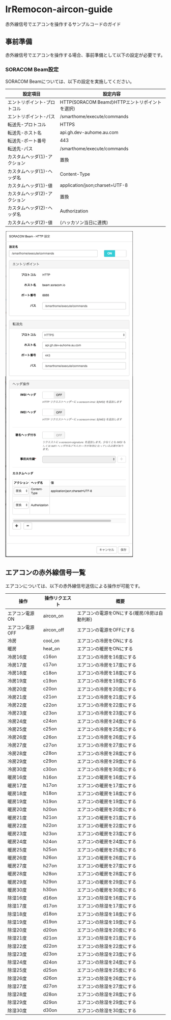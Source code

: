 # IrRemocon-aircon-guide
赤外線信号でエアコンを操作するサンプルコードのガイド

## 事前準備
赤外線信号でエアコンを操作する場合、事前準備として以下の設定が必要です。

### SORACOM Beam設定
SORACOM Beamについては、以下の設定を実施してください。

|設定項目|設定内容|
|------------------------|---------------------------------------------|
| エントリポイント-プロトコル | HTTP(SORACOM BeamのHTTPエントリポイントを選択) |
| エントリポイント-パス | /smarthome/execute/commands |
| 転送先-プロトコル | HTTPS |
| 転送先-ホスト名 | api.gh.dev-auhome.au.com |
| 転送先-ポート番号 | 443 |
| 転送先-パス | /smarthome/execute/commands |
| カスタムヘッダ(1)-アクション | 置換 |
| カスタムヘッダ(1)-ヘッダ名 | Content-Type |
| カスタムヘッダ(1)-値 | application/json;charset=UTF-8 |
| カスタムヘッダ(2)-アクション | 置換 |
| カスタムヘッダ(2)-ヘッダ名 | Authorization |
| カスタムヘッダ(2)-値 | (ハッカソン当日に連携) |

![SORACOM Beam設定例](./SORACOM-Beam設定例.png "SORACOM Beam設定例")


## エアコンの赤外線信号一覧
エアコンについては、以下の赤外線信号送信による操作が可能です。

|操作|操作リクエスト|概要|
|---|------------|---|
| エアコン電源ON | aircon_on | エアコンの電源をONにする(暖房/冷房は自動判断) |
| エアコン電源OFF | aircon_off | エアコンの電源をOFFにする |
| 冷房 | cool_on | エアコンの冷房をONにする |
| 暖房 | heat_on | エアコンの暖房をONにする |
| 冷房16度 | c16on | エアコンの冷房を16度にする |
| 冷房17度 | c17on | エアコンの冷房を17度にする |
| 冷房18度 | c18on | エアコンの冷房を18度にする |
| 冷房19度 | c19on | エアコンの冷房を19度にする |
| 冷房20度 | c20on | エアコンの冷房を20度にする |
| 冷房21度 | c21on | エアコンの冷房を21度にする |
| 冷房22度 | c22on | エアコンの冷房を22度にする |
| 冷房23度 | c23on | エアコンの冷房を23度にする |
| 冷房24度 | c24on | エアコンの冷房を24度にする |
| 冷房25度 | c25on | エアコンの冷房を25度にする |
| 冷房26度 | c26on | エアコンの冷房を26度にする |
| 冷房27度 | c27on | エアコンの冷房を27度にする |
| 冷房28度 | c28on | エアコンの冷房を28度にする |
| 冷房29度 | c29on | エアコンの冷房を29度にする |
| 冷房30度 | c30on | エアコンの冷房を30度にする |
| 暖房16度 | h16on | エアコンの暖房を16度にする |
| 暖房17度 | h17on | エアコンの暖房を17度にする |
| 暖房18度 | h18on | エアコンの暖房を18度にする |
| 暖房19度 | h19on | エアコンの暖房を19度にする |
| 暖房20度 | h20on | エアコンの暖房を20度にする |
| 暖房21度 | h21on | エアコンの暖房を21度にする |
| 暖房22度 | h22on | エアコンの暖房を22度にする |
| 暖房23度 | h23on | エアコンの暖房を23度にする |
| 暖房24度 | h24on | エアコンの暖房を24度にする |
| 暖房25度 | h25on | エアコンの暖房を25度にする |
| 暖房26度 | h26on | エアコンの暖房を26度にする |
| 暖房27度 | h27on | エアコンの暖房を27度にする |
| 暖房28度 | h28on | エアコンの暖房を28度にする |
| 暖房29度 | h29on | エアコンの暖房を29度にする |
| 暖房30度 | h30on | エアコンの暖房を30度にする |
| 除湿16度 | d16on | エアコンの除湿を16度にする |
| 除湿17度 | d17on | エアコンの除湿を17度にする |
| 除湿18度 | d18on | エアコンの除湿を18度にする |
| 除湿19度 | d19on | エアコンの除湿を19度にする |
| 除湿20度 | d20on | エアコンの除湿を20度にする |
| 除湿21度 | d21on | エアコンの除湿を21度にする |
| 除湿22度 | d22on | エアコンの除湿を22度にする |
| 除湿23度 | d23on | エアコンの除湿を23度にする |
| 除湿24度 | d24on | エアコンの除湿を24度にする |
| 除湿25度 | d25on | エアコンの除湿を25度にする |
| 除湿26度 | d26on | エアコンの除湿を26度にする |
| 除湿27度 | d27on | エアコンの除湿を27度にする |
| 除湿28度 | d28on | エアコンの除湿を28度にする |
| 除湿29度 | d29on | エアコンの除湿を29度にする |
| 除湿30度 | d30on | エアコンの除湿を30度にする |

